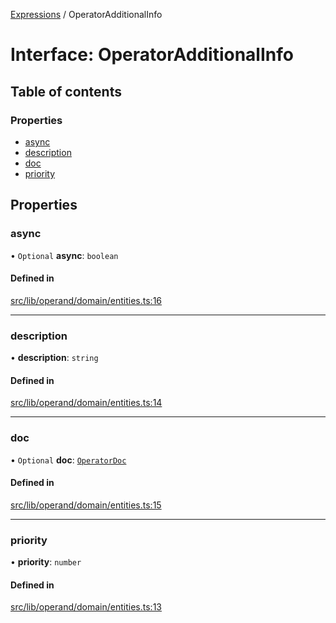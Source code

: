 [Expressions](../README.md) / OperatorAdditionalInfo

# Interface: OperatorAdditionalInfo

## Table of contents

### Properties

- [async](OperatorAdditionalInfo.md#async)
- [description](OperatorAdditionalInfo.md#description)
- [doc](OperatorAdditionalInfo.md#doc)
- [priority](OperatorAdditionalInfo.md#priority)

## Properties

### async

• `Optional` **async**: `boolean`

#### Defined in

[src/lib/operand/domain/entities.ts:16](https://github.com/data7expressions/3xpr/blob/f4e2acb64a050b90425cc59870d6318b60f5c045/src/lib/operand/domain/entities.ts#L16)

___

### description

• **description**: `string`

#### Defined in

[src/lib/operand/domain/entities.ts:14](https://github.com/data7expressions/3xpr/blob/f4e2acb64a050b90425cc59870d6318b60f5c045/src/lib/operand/domain/entities.ts#L14)

___

### doc

• `Optional` **doc**: [`OperatorDoc`](OperatorDoc.md)

#### Defined in

[src/lib/operand/domain/entities.ts:15](https://github.com/data7expressions/3xpr/blob/f4e2acb64a050b90425cc59870d6318b60f5c045/src/lib/operand/domain/entities.ts#L15)

___

### priority

• **priority**: `number`

#### Defined in

[src/lib/operand/domain/entities.ts:13](https://github.com/data7expressions/3xpr/blob/f4e2acb64a050b90425cc59870d6318b60f5c045/src/lib/operand/domain/entities.ts#L13)
